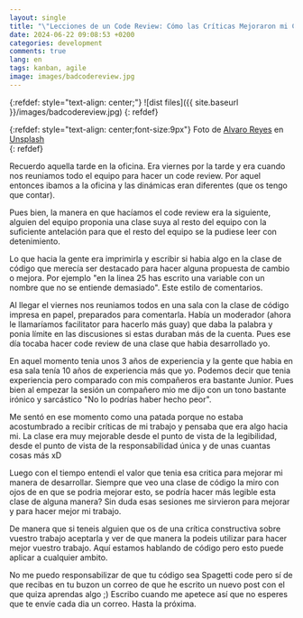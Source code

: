 ```yaml
---
layout: single
title: "\"Lecciones de un Code Review: Cómo las Críticas Mejoraron mi Código y mi Carrera\""
date: 2024-06-22 09:08:53 +0200
categories: development
comments: true
lang: en
tags: kanban, agile 
image: images/badcodereview.jpg
---
```


{:refdef: style="text-align: center;"}
![dist files]({{ site.baseurl }}/images/badcodereview.jpg)
{: refdef}

{:refdef: style="text-align: center;font-size:9px"}
Foto de <a href="https://unsplash.com/es/@alvarordesign?utm_content=creditCopyText&utm_medium=referral&utm_source=unsplash">Alvaro Reyes</a> en <a href="https://unsplash.com/es/fotos/dos-hombres-usando-computadora-y-computadora-portatil-fSWOVc3e06w?utm_content=creditCopyText&utm_medium=referral&utm_source=unsplash">Unsplash</a>  
{: refdef} 

Recuerdo aquella tarde en la oficina. Era viernes por la tarde y era cuando nos reuniamos todo el equipo para hacer un code review. Por aquel entonces ibamos a la oficina y las dinámicas eran diferentes (que os tengo que contar). 

Pues bien, la manera en que hacíamos el code review era la siguiente, alguien del equipo proponia una clase suya al resto del equipo con la suficiente antelación para que el resto del equipo se la pudiese leer con detenimiento. 

Lo que hacia la gente era imprimirla y escribir si habia algo en la clase de código que merecía ser destacado para hacer alguna propuesta de cambio o mejora. Por ejemplo "en la linea 25 has escrito una variable con un nombre que no se entiende demasiado". Este estilo de comentarios. 

Al llegar el viernes nos reuniamos todos en una sala con la clase de código impresa en papel, preparados para comentarla. Había un moderador (ahora le llamaríamos facilitator para hacerlo más guay) que daba la palabra y ponia límite en las discusiones si estas duraban más de la cuenta. Pues ese día tocaba hacer code review de una clase que habia desarrollado yo. 

En aquel momento tenia unos 3 años de experiencia y la gente que habia en esa sala tenía 10 años de experiencia más que yo. Podemos decir que tenia experiencia pero comparado con mis compañeros era bastante Junior. Pues bien al empezar la sesión un compañero mio me dijo con un tono bastante irónico y sarcástico "No lo podrías haber hecho peor". 

Me sentó en ese momento como una patada porque no estaba acostumbrado a recibir críticas de mi trabajo y pensaba que era algo hacia mi. La clase era muy mejorable desde el punto de vista de la legibilidad, desde el punto de vista de la responsabilidad única y de unas cuantas cosas más xD

Luego con el tiempo entendi el valor que tenia esa critica para mejorar mi manera de desarrollar. Siempre que veo una clase de código la miro con ojos de en que se podria mejorar esto, se podría hacer más legible esta clase de alguna manera? Sin duda esas sesiones me sirvieron para mejorar y para hacer mejor mi trabajo. 

De manera que si teneis alguien que os de una crítica constructiva sobre vuestro trabajo aceptarla y ver de que manera la podeis utilizar para hacer mejor vuestro trabajo. Aquí estamos hablando de código pero esto puede aplicar a cualquier ambito.  

No me puedo responsabilizar de que tu código sea Spagetti code pero sí de que recibas en tu buzon un correo de que he escrito un nuevo post con el que quiza aprendas algo ;) Escribo cuando me apetece así que no esperes que te envíe cada dia un correo. Hasta la próxima. 
